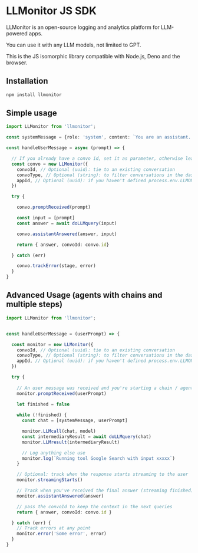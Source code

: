 # LLMonitor JS SDK

LLMonitor is an open-source logging and analytics platform for LLM-powered apps.

You can use it with any LLM models, not limited to GPT. 

This is the JS isomorphic library compatible with Node.js, Deno and the browser.

## Installation

```bash
npm install llmonitor
```

## Simple usage

```typescript
import LLMonitor from 'llmonitor';

const systemMessage = {role: 'system', content: `You are an assistant...`}

const handleUserMessage = async (prompt) => {

  // If you already have a convo id, set it as parameter, otherwise leave empty
  const convo = new LLMonitor({
    convoId, // Optional (uuid): tie to an existing conversation
    convoType, // Optional (string): to filter conversations in the dashboard by type
    appId, // Optional (uuid): if you haven't defined process.env.LLMONITOR_APP_ID
  })

  try {

    convo.promptReceived(prompt)

    const input = [prompt]
    const answer = await doLLMquery(input)

    convo.assistantAnswered(answer, input)

    return { answer, convoId: convo.id}

  } catch (err)

    convo.trackError(stage, error)
  }
}
```


## Advanced Usage (agents with chains and multiple steps)

```typescript
import LLMonitor from 'llmonitor';


const handleUserMessage = (userPrompt) => {

  const monitor = new LLMonitor({
    convoId, // Optional (uuid): tie to an existing conversation
    convoType, // Optional (string): to filter conversations in the dashboard by type
    appId, // Optional (uuid): if you haven't defined process.env.LLMONITOR_APP_ID
  })

  try {
    
    // An user message was received and you're starting a chain / agent.
    monitor.promptReceived(userPrompt)

    let finished = false
    
    while (!finished) {
      const chat = [systemMessage, userPrompt]

      monitor.LLMcall(chat, model)
      const intermediaryResult = await doLLMquery(chat)
      monitor.LLMresult(intermediaryResult)

      // Log anything else use
      monitor.log(`Running tool Google Search with input xxxxx`)
    }

    // Optional: track when the response starts streaming to the user
    monitor.streamingStarts()

    // Track when you've received the final answer (streaming finished) to send the user
    monitor.assistantAnswered(answer)

    // pass the convoId to keep the context in the next queries
    return { answer, convoId: convo.id }

  } catch (err) {
    // Track errors at any point
    monitor.error('Some error', error)
  }
}

```

